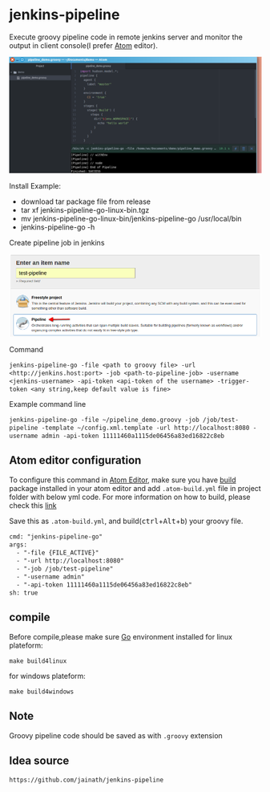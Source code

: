# jenkins-pipeline

Execute groovy pipeline code in remote jenkins server and monitor the output in client console(I prefer [Atom](https://atom.io/) editor).

![jenkins-pipeline](https://github.com/gitrootid/jenkins-pipeline-go/blob/master/help/atom-preview.png?raw=true)

Install Example:

  *  download tar package file from release
  *  tar xf jenkins-pipeline-go-linux-bin.tgz
  *  mv jenkins-pipeline-go-linux-bin/jenkins-pipeline-go /usr/local/bin
  *  jenkins-pipeline-go -h

Create pipeline job in jenkins

![create-pipeline-job](https://github.com/gitrootid/jenkins-pipeline-go/blob/master/help/pipeline-job.png?raw=true)

Command

    jenkins-pipeline-go -file <path to groovy file> -url <http://jenkins.host:port> -job <path-to-pipeline-job> -username <jenkins-username> -api-token <api-token of the username> -trigger-token <any string,keep default value is fine>

Example command line

    jenkins-pipeline-go -file ~/pipeline_demo.groovy -job /job/test-pipeline -template ~/config.xml.template -url http://localhost:8080 -username admin -api-token 11111460a1115de06456a83ed16822c8eb  

## Atom editor configuration

To configure this command in [Atom Editor](https://atom.io/), make sure you have [build](https://atom.io/packages/build) package installed in your atom editor and add `.atom-build.yml` file in project folder with below yml code. For more information on how to build, please check this [link](https://atom.io/packages/build)

Save this as `.atom-build.yml`, and build(<kbd>ctrl</kbd>+<kbd>Alt</kbd>+<kbd>b</kbd>) your groovy file.

    cmd: "jenkins-pipeline-go"
    args:
      - "-file {FILE_ACTIVE}"
      - "-url http://localhost:8080"
      - "-job /job/test-pipeline"
      - "-username admin"
      - "-api-token 11111460a1115de06456a83ed16822c8eb"
    sh: true

## compile

Before compile,please make sure [Go](https://github.com/golang/go) environment installed
for linux plateform:

    make build4linux

for windows plateform:

    make build4windows

## Note

Groovy pipeline code should be saved as with `.groovy` extension

## Idea source

    https://github.com/jainath/jenkins-pipeline

